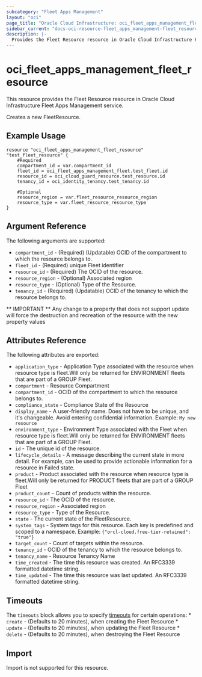 ```yaml
---
subcategory: "Fleet Apps Management"
layout: "oci"
page_title: "Oracle Cloud Infrastructure: oci_fleet_apps_management_fleet_resource"
sidebar_current: "docs-oci-resource-fleet_apps_management-fleet_resource"
description: |-
  Provides the Fleet Resource resource in Oracle Cloud Infrastructure Fleet Apps Management service
---
```


# oci_fleet_apps_management_fleet_resource
This resource provides the Fleet Resource resource in Oracle Cloud Infrastructure Fleet Apps Management service.

Creates a new FleetResource.


## Example Usage

```hcl
resource "oci_fleet_apps_management_fleet_resource" "test_fleet_resource" {
	#Required
	compartment_id = var.compartment_id
	fleet_id = oci_fleet_apps_management_fleet.test_fleet.id
	resource_id = oci_cloud_guard_resource.test_resource.id
	tenancy_id = oci_identity_tenancy.test_tenancy.id

	#Optional
	resource_region = var.fleet_resource_resource_region
	resource_type = var.fleet_resource_resource_type
}
```

## Argument Reference

The following arguments are supported:

* `compartment_id` - (Required) (Updatable) OCID of the compartment to which the resource belongs to.
* `fleet_id` - (Required) unique Fleet identifier
* `resource_id` - (Required) The OCID of the resource.
* `resource_region` - (Optional) Associated region
* `resource_type` - (Optional) Type of the Resource.
* `tenancy_id` - (Required) (Updatable) OCID of the tenancy to which the resource belongs to.


** IMPORTANT **
Any change to a property that does not support update will force the destruction and recreation of the resource with the new property values

## Attributes Reference

The following attributes are exported:

* `application_type` - Application Type associated with the resource when resource type is fleet.Will only be returned for ENVIRONMENT fleets that are part of a GROUP Fleet.  
* `compartment` - Resource Compartment
* `compartment_id` - OCID of the compartment to which the resource belongs to.
* `compliance_state` - Compliance State of the Resource
* `display_name` - A user-friendly name. Does not have to be unique, and it's changeable. Avoid entering confidential information.  Example: `My new resource` 
* `environment_type` - Environment Type associated with the Fleet when resource type is fleet.Will only be returned for ENVIRONMENT fleets that are part of a GROUP Fleet. 
* `id` - The unique id of the resource.
* `lifecycle_details` - A message describing the current state in more detail. For example, can be used to provide actionable information for a resource in Failed state.
* `product` - Product associated with the resource when resource type is fleet.Will only be returned for PRODUCT fleets that are part of a GROUP Fleet
* `product_count` - Count of products within the resource.
* `resource_id` - The OCID of the resource.
* `resource_region` - Associated region
* `resource_type` - Type of the Resource.
* `state` - The current state of the FleetResource.
* `system_tags` - System tags for this resource. Each key is predefined and scoped to a namespace. Example: `{"orcl-cloud.free-tier-retained": "true"}` 
* `target_count` - Count of targets  within the resource.
* `tenancy_id` - OCID of the tenancy to which the resource belongs to.
* `tenancy_name` - Resource Tenancy Name
* `time_created` - The time this resource was created. An RFC3339 formatted datetime string.
* `time_updated` - The time this resource was last updated. An RFC3339 formatted datetime string.

## Timeouts

The `timeouts` block allows you to specify [timeouts](https://registry.terraform.io/providers/oracle/oci/latest/docs/guides/changing_timeouts) for certain operations:
	* `create` - (Defaults to 20 minutes), when creating the Fleet Resource
	* `update` - (Defaults to 20 minutes), when updating the Fleet Resource
	* `delete` - (Defaults to 20 minutes), when destroying the Fleet Resource


## Import

Import is not supported for this resource.

